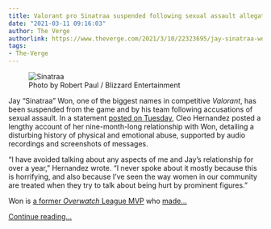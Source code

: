 ```yaml
---
title: Valorant pro Sinatraa suspended following sexual assault allegations
date: "2021-03-11 09:16:03"
author: The Verge
authorlink: https://www.theverge.com/2021/3/10/22323695/jay-sinatraa-won-valorant-suspended-sexual-assault-allegations
tags:
- The-Verge
---
```

<figure>
      <img alt="Sinatraa" src="https://cdn.vox-cdn.com/thumbor/bx_xPbUJJpXSxw6varJaBfUkAD8=/58x0:901x562/1310x873/cdn.vox-cdn.com/uploads/chorus_image/image/68944072/unnamed.0.png" />
        <figcaption>Photo by Robert Paul / Blizzard Entertainment</figcaption>
    </figure>

  <p id="I5E1RK">Jay “Sinatraa” Won, one of the biggest names in competitive <em>Valorant</em>, has been suspended from the game and by his team following accusations of sexual assault. In a statement <a href="https://twitter.com/cIe0h/status/1369497186740928512">posted on Tuesday</a>, Cleo Hernandez posted a lengthy account of her nine-month-long relationship with Won, detailing a disturbing history of physical and emotional abuse, supported by audio recordings and screenshots of messages.</p>
<p id="A5dxGJ">“I have avoided talking about any aspects of me and Jay’s relationship for over a year,” Hernandez wrote. “I never spoke about it mostly because this is horrifying, and also because I’ve seen the way women in our community are treated when they try to talk about being hurt by prominent figures.”</p>
<div class="c-float-right"><aside id="XOTM5o"><div data-anthem-component="readmore" data-anthem-component-data='{"stories":[{"title":"Gaming can’t fix its abuse problem one person at a time","url":"https://www.theverge.com/21307560/gaming-abuse-harassment-systemic-ubisoft-chris-avellone"}]}'></div></aside></div>
<p id="wVPK4m">Won is <a href="https://www.theverge.com/2019/11/6/20950550/sinatraa-interview-overwatch-league-mvp-san-francisco-shock-e-sports">a former <em>Overwatch</em> League MVP</a> who <a href="https://www.theverge.com/2020/4/28/21240497/overwatch-league-sinatraa-leaving-sf-shock-valorant">made...</a></p>
  <p>
    <a href="https://www.theverge.com/2021/3/10/22323695/jay-sinatraa-won-valorant-suspended-sexual-assault-allegations">Continue reading&hellip;</a>
  </p>